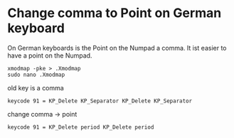 # Change comma to Point on German keyboard

On German keyboards is the Point on the Numpad a comma. It ist easier to have a point on the Numpad.

```
xmodmap -pke > .Xmodmap
sudo nano .Xmodmap
```

old key is a comma
```
keycode 91 = KP_Delete KP_Separator KP_Delete KP_Separator
```

change comma -> point
```
keycode 91 = KP_Delete period KP_Delete period
```
